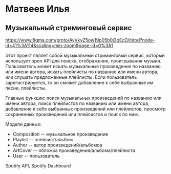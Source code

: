 # Матвеев Илья
## Музыкальный стриминговый сервис

https://www.figma.com/proto/AyVkyZ5ow19p05b0i3oEcD/itirod?node-id=41%3A114&scaling=min-zoom&page-id=0%3A1

  Этот проект являет собой музыкальный стриминговый сервис, который использует open API для поиска, отображения, проигрывания музыки. Пользователь может искать музыкальные произведения по названию или имени автора, искать плейлисты по названию или имени автора, или слушать предложенные плейлисты. Если пользователь зарегистрируется, то он сможет добавление к себе выбранные им песни, плейлисты. 

  Главные функции: поиск музыкальных произведений по названию или имени автора, поиск плейлистов по названию или имени автора, добавление к себе выбранных произведений или плейлистов, просмотр сохраненных произведений или плейлистов и поиск по ним.
  
  Модели данных:
  - Composition -- музыкальное произведение
  - Playlist -- плейлист/альбом
  - Author -- автор произведений/альбомов
  - ArtCover -- обложка произведения/альбома/плейлиста
  - User -- пользователь

  Spotify API, Spotify Dashboard
